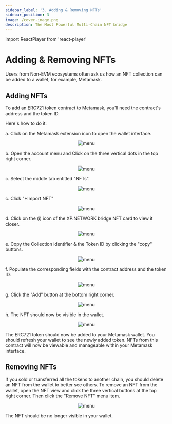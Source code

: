 ```yaml
---
sidebar_label: '3. Adding & Removing NFTs'
sidebar_position: 3
image: /cover-image.png
description: The Most Powerful Multi-Chain NFT bridge
---
```


import ReactPlayer from 'react-player'

# Adding & Removing NFTs

Users from Non-EVM ecosystems often ask us how an NFT collection can be added to a wallet, for example, Metamask.

<ReactPlayer className="introduction-player" controls url='https://www.youtube.com/watch?v=05xJMaVeG8A=0s' />

## Adding NFTs

To add an ERC721 token contract to Metamask, you'll need the contract's address and the token ID.

Here's how to do it:

a. Click on the Metamask extension icon to open the wallet interface.

<center>

![menu](../../static/img/wallets/adding_collections/0.open.png)

</center>

b. Open the account menu and Click on the three vertical dots in the top right corner.

<center>

![menu](../../static/img/wallets/adding_collections/1.menu.png)

</center>

c. Select the middle tab entitled "NFTs".

<center>

![menu](../../static/img/wallets/adding_collections/2.nft_tab.png)

</center>

c. Click "+Import NFT"

<center>

![menu](../../static/img/wallets/adding_collections/3.import.png)

</center>

d. Click on the (i) icon of the XP.NETWORK bridge NFT card to view it closer.

<center>

![menu](../../static/img/wallets/adding_collections/9.info.png)

</center>

e. Copy the Collection identifier & the Token ID by clicking the "copy" buttons.

<center>

![menu](../../static/img/wallets/adding_collections/5.copy.png)

</center>

f. Populate the corresponding fields with the contract address and the token ID.

<center>

![menu](../../static/img/wallets/adding_collections/4.add.png)

</center>

g. Click the "Add" button at the bottom right corner.

<center>

![menu](../../static/img/wallets/adding_collections/6.add.png)

</center>

h. The NFT should now be visible in the wallet.

<center>

![menu](../../static/img/wallets/adding_collections/7.visible.png)

</center>

The ERC721 token should now be added to your Metamask wallet. You should refresh your wallet to see the newly added token. NFTs from this contract will now be viewable and manageable within your Metamask interface.

## Removing NFTs

If you sold or transferred all the tokens to another chain, you should delete an NFT from the wallet to better see others. To remove an NFT from the wallet, open the NFT view and click the three vertical buttons at the top right corner. Then click the "Remove NFT" menu item.

<center>

![menu](../../static/img/wallets/adding_collections/8.remove.png)

</center>

The NFT should be no longer visible in your wallet.